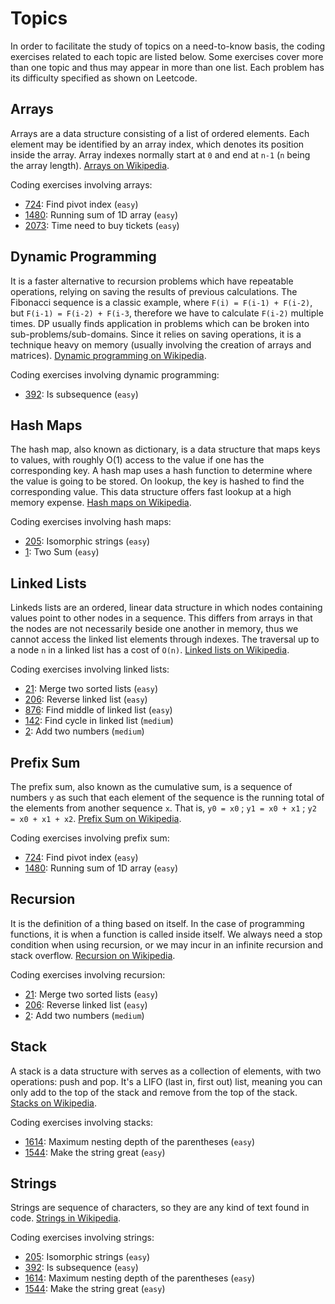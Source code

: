# Topics

In order to facilitate the study of topics on a need-to-know basis, the coding exercises related to each topic are listed below. Some exercises cover more than one topic and thus may appear in more than one list. Each problem has its difficulty specified as shown on Leetcode. 

## Arrays
Arrays are a data structure consisting of a list of ordered elements. Each element may be identified by an array index, which denotes its position inside the array. Array indexes normally start at `0` and end at `n-1` (`n` being the array length). [Arrays on Wikipedia](https://en.wikipedia.org/wiki/Array_data_structure).

Coding exercises involving arrays:
- [724](../leetcode/724-find-pivot-index/): Find pivot index (`easy`)
- [1480](../leetcode/1480-running-sum-of-1d-array/): Running sum of 1D array (`easy`)
- [2073](../leetcode/2073-time-needed-to-buy-tickets/): Time need to buy tickets (`easy`)

## Dynamic Programming
It is a faster alternative to recursion problems which have repeatable operations, relying on saving the results of previous calculations. The Fibonacci sequence is a classic example, where `F(i) = F(i-1) + F(i-2)`, but `F(i-1) = F(i-2) + F(i-3`, therefore we have to calculate `F(i-2)` multiple times. DP usually finds application in problems which can be broken into sub-problems/sub-domains. Since it relies on saving operations, it is a technique heavy on memory (usually involving the creation of arrays and matrices). [Dynamic programming on Wikipedia](https://en.wikipedia.org/wiki/Dynamic_programming).

Coding exercises involving dynamic programming:
- [392](../leetcode/392-is-subsequence/): Is subsequence (`easy`)

## Hash Maps
The hash map, also known as dictionary, is a data structure that maps keys to values, with roughly O(1) access to the value if one has the corresponding key. A hash map uses a hash function to determine where the value is going to be stored. On lookup, the key is hashed to find the corresponding value. This data structure offers fast lookup at a high memory expense. [Hash maps on Wikipedia](https://en.wikipedia.org/wiki/Hash_table). 

Coding exercises involving hash maps:
- [205](../leetcode/205-isomorphic-strings/): Isomorphic strings (`easy`)
- [1](../leetcode/1-two-sum/): Two Sum (`easy`)

## Linked Lists
Linkeds lists are an ordered, linear data structure in which nodes containing values point to other nodes in a sequence. This differs from arrays in that the nodes are not necessarily beside one another in memory, thus we cannot access the linked list elements through indexes. The traversal up to a node `n` in a linked list has a cost of `O(n)`. [Linked lists on Wikipedia](https://en.wikipedia.org/wiki/Linked_list).

Coding exercises involving linked lists:
- [21](../leetcode/21-merge-two-sorted-lists/): Merge two sorted lists (`easy`)
- [206](../leetcode/206-reverse-linked-list/): Reverse linked list (`easy`)
- [876](../leetcode/876-middle-of-linked-list/): Find middle of linked list (`easy`)
- [142](../leetcode/142-linked-list-cycle/): Find cycle in linked list (`medium`)
- [2](../leetcode/2-add-two-numbers/): Add two numbers (`medium`)

## Prefix Sum
The prefix sum, also known as the cumulative sum, is a sequence of numbers `y` as such that each element of the sequence is the running total of the elements from another sequence `x`. That is, `y0 = x0` ; `y1 = x0 + x1` ; `y2 = x0 + x1 + x2`. [Prefix Sum on Wikipedia](https://en.wikipedia.org/wiki/Prefix_sum).

Coding exercises involving prefix sum:
- [724](../leetcode/724-find-pivot-index/): Find pivot index (`easy`)
- [1480](../leetcode/1480-running-sum-of-1d-array/): Running sum of 1D array (`easy`)

## Recursion
It is the definition of a thing based on itself. In the case of programming functions, it is when a function is called inside itself. We always need a stop condition when using recursion, or we may incur in an infinite recursion and stack overflow. [Recursion on Wikipedia](https://en.wikipedia.org/wiki/Recursion).

Coding exercises involving recursion:
- [21](../leetcode/21-merge-two-sorted-lists/): Merge two sorted lists (`easy`)
- [206](../leetcode/206-reverse-linked-list/): Reverse linked list (`easy`)
- [2](../leetcode/2-add-two-numbers/): Add two numbers (`medium`)

## Stack
A stack is a data structure with serves as a collection of elements, with two operations: push and pop. It's a LIFO (last in, first out) list, meaning you can only add to the top of the stack and remove from the top of the stack. [Stacks on Wikipedia](https://en.wikipedia.org/wiki/Stack_(abstract_data_type)).

Coding exercises involving stacks:
- [1614](../leetcode/1614-maximum-nesting-depth/): Maximum nesting depth of the parentheses (`easy`)
- [1544](../leetcode/1544-make-the-string-great/): Make the string great (`easy`)


## Strings
Strings are sequence of characters, so they are any kind of text found in code. [Strings in Wikipedia](https://en.wikipedia.org/wiki/String_(computer_science)).

Coding exercises involving strings:
- [205](../leetcode/205-isomorphic-strings/): Isomorphic strings (`easy`)
- [392](../leetcode/392-is-subsequence/): Is subsequence (`easy`)
- [1614](../leetcode/1614-maximum-nesting-depth/): Maximum nesting depth of the parentheses (`easy`)
- [1544](../leetcode/1544-make-the-string-great/): Make the string great (`easy`)